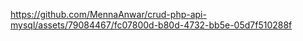 

https://github.com/MennaAnwar/crud-php-api-mysql/assets/79084467/fc07800d-b80d-4732-bb5e-05d7f510288f

